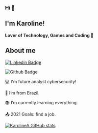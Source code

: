 ### Hi 👋
## I'm Karoline!
**Lover of Technology, Games and Coding 💓**

## About me

[![Linkedin Badge](https://img.shields.io/badge/-LinkedIn-blue?style=flat-square&logo=Linkedin&logoColor=white&link=)]( https://www.linkedin.com/in/karolinea)

![Github Badge](https://img.shields.io/badge/-Github-000?style=flat-square&logo=Github&logoColor=white&link=https://github.com/KarolineA)

:computer: I'm future analyst cybersecurity!

:house_with_garden: I’m from Brazil.

:books: I’m currently learning everything.

:outbox_tray: 2021 Goals: find a job.

<!--<code><img height= "20"src= "https://img.shields.io/badge/CSS-239120?&style=for-the-badge&logo=css3&logoColor=white"></code>
<code><img height= "20"src= "https://img.shields.io/badge/HTML5-E34F26?style=for-the-badge&logo=html5&logoColor=white"></code>
<code><img height= "20"src= "https://img.shields.io/badge/JavaScript-F7DF1E?style=for-the-badge&logo=javascript&logoColor=black"></code>
<code><img height= "20"src= "https://img.shields.io/badge/Kotlin-0095D5?&style=for-the-badge&logo=kotlin&logoColor=white"></code>
<code><img height= "20"src= "https://img.shields.io/badge/MySQL-00000F?style=for-the-badge&logo=mysql&logoColor=white"></code>
<code><img height= "20"src= "https://img.shields.io/badge/Node.js-43853D?style=for-the-badge&logo=node.js&logoColor=white"></code>
<code><img height= "20"src= "https://img.shields.io/badge/RASPBERRY%20PI-C51A4A.svg?&style=for-the-badge&logo=raspberry%20pi&logoColor=white"></code>
<code><img height= "20"src= "https://img.shields.io/badge/Angular-DD0031?style=for-the-badge&logo=angular&logoColor=white"></code>
<code><img height= "20"src= "https://img.shields.io/badge/microsoft%20azure-0089D6?style=for-the-badge&logo=microsoft-azure&logoColor=whit"></code>
<code><img height= "20"src= "https://img.shields.io/badge/Android-3DDC84?style=for-the-badge&logo=android&logoColor=white"></code>
<code><img height= "20"src= "https://img.shields.io/badge/Windows-0078D6?style=for-the-badge&logo=windows&logoColor=white"></code>
<code><img height= "20"src= "https://img.shields.io/badge/iOS-000000?style=for-the-badge&logo=ios&logoColor=white"></code>
<code><img height= "20"src= "https://img.shields.io/badge/Visual_Studio_Code-0078D4?style=for-the-badge&logo=visual%20studio%20code&logoColor=whit"></code>
<code><img height= "20"src= ""></code>
<code><img height= "20"src= ""></code> -->

 
 
 [![KarolineA GitHub stats](https://github-readme-stats.vercel.app/api?username=KarolineA)](https://github.com/KarolineA/github-readme-stats)


